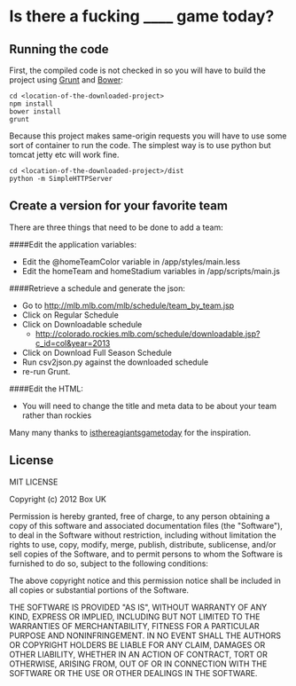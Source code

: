 # Is there a fucking ____ game today?

Running the code
-------

First, the compiled code is not checked in so you will have to build the project using [Grunt](http://gruntjs.com/) and [Bower](http://bower.io/):

    cd <location-of-the-downloaded-project>
    npm install
    bower install
    grunt

Because this project makes same-origin requests you will have to use some sort of container to run the code. The simplest way is to use python but tomcat jetty etc will work fine.
    
    cd <location-of-the-downloaded-project>/dist
    python -m SimpleHTTPServer

Create a version for your favorite team
-------

There are three things that need to be done to add a team:

####Edit the application variables:
- Edit the @homeTeamColor variable in <project>/app/styles/main.less
- Edit the homeTeam and homeStadium variables in <project>/app/scripts/main.js

####Retrieve a schedule and generate the json:
- Go to http://mlb.mlb.com/mlb/schedule/team_by_team.jsp
- Click on Regular Schedule
- Click on Downloadable schedule
  - http://colorado.rockies.mlb.com/schedule/downloadable.jsp?c_id=col&year=2013
- Click on Download Full Season Schedule
- Run csv2json.py against the downloaded schedule 
- re-run Grunt.

####Edit the HTML:
- You will need to change the title and meta data to be about your team rather than rockies


Many many thanks to [isthereagiantsgametoday](https://github.com/lforrest/isthereagiantsgametoday) for the inspiration.

License
-------

MIT LICENSE

Copyright (c) 2012 Box UK

Permission is hereby granted, free of charge, to any person obtaining a copy of this software and associated
documentation files (the "Software"), to deal in the Software without restriction, including without limitation
 the rights to use, copy, modify, merge, publish, distribute, sublicense, and/or sell copies of the Software,
and to permit persons to whom the Software is furnished to do so, subject to the following conditions:

The above copyright notice and this permission notice shall be included in all copies or substantial portions of the
Software.

THE SOFTWARE IS PROVIDED "AS IS", WITHOUT WARRANTY OF ANY KIND, EXPRESS OR IMPLIED, INCLUDING BUT NOT LIMITED TO THE
WARRANTIES OF MERCHANTABILITY, FITNESS FOR A PARTICULAR PURPOSE AND NONINFRINGEMENT. IN NO EVENT SHALL THE AUTHORS OR
COPYRIGHT HOLDERS BE LIABLE FOR ANY CLAIM, DAMAGES OR OTHER LIABILITY, WHETHER IN AN ACTION OF CONTRACT, TORT OR
OTHERWISE, ARISING FROM, OUT OF OR IN CONNECTION WITH THE SOFTWARE OR THE USE OR OTHER DEALINGS IN THE SOFTWARE.
